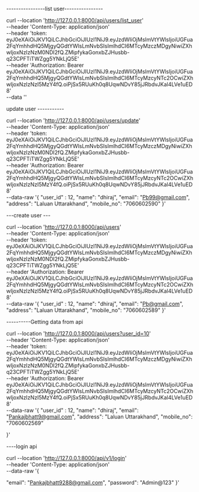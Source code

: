 ----------------list user----------------

curl --location 'http://127.0.0.1:8000/api/users/list_user' \
--header 'Content-Type: application/json' \
--header 'token: eyJ0eXAiOiJKV1QiLCJhbGciOiJIUzI1NiJ9.eyJzdWIiOjMsImVtYWlsIjoiUGFua2FqYmhhdHQ5MjgyQGdtYWlsLmNvbSIsImlhdCI6MTcyMzczMDgyNiwiZXhwIjoxNzIzNzM0NDI2fQ.ZMipfykaGonxbZJHusbb-q23CPFTiTWZgg5YNkLjQ5E' \
--header 'Authorization: Bearer eyJ0eXAiOiJKV1QiLCJhbGciOiJIUzI1NiJ9.eyJzdWIiOjMsImVtYWlsIjoiUGFua2FqYmhhdHQ5MjgyQGdtYWlsLmNvbSIsImlhdCI6MTcyMzcyNTc2OCwiZXhwIjoxNzIzNzI5MzY4fQ.oiPjSx5RUuKh0q8UqwNDvY85jJRbdvJKal4LVe1uED8' \
--data ''

update user -----------

curl --location 'http://127.0.0.1:8000/api/users/update' \
--header 'Content-Type: application/json' \
--header 'token: eyJ0eXAiOiJKV1QiLCJhbGciOiJIUzI1NiJ9.eyJzdWIiOjMsImVtYWlsIjoiUGFua2FqYmhhdHQ5MjgyQGdtYWlsLmNvbSIsImlhdCI6MTcyMzczMDgyNiwiZXhwIjoxNzIzNzM0NDI2fQ.ZMipfykaGonxbZJHusbb-q23CPFTiTWZgg5YNkLjQ5E' \
--header 'Authorization: Bearer eyJ0eXAiOiJKV1QiLCJhbGciOiJIUzI1NiJ9.eyJzdWIiOjMsImVtYWlsIjoiUGFua2FqYmhhdHQ5MjgyQGdtYWlsLmNvbSIsImlhdCI6MTcyMzcyNTc2OCwiZXhwIjoxNzIzNzI5MzY4fQ.oiPjSx5RUuKh0q8UqwNDvY85jJRbdvJKal4LVe1uED8' \
--data-raw '{
  "user_id" : 12,
  "name": "dhiraj",
  "email": "Pb99@gmail.com",
  "address": "Laluan Uttarakhand",
  "mobile_no": "7060602590"
}'

---create user ---

curl --location 'http://127.0.0.1:8000/api/users' \
--header 'Content-Type: application/json' \
--header 'token: eyJ0eXAiOiJKV1QiLCJhbGciOiJIUzI1NiJ9.eyJzdWIiOjMsImVtYWlsIjoiUGFua2FqYmhhdHQ5MjgyQGdtYWlsLmNvbSIsImlhdCI6MTcyMzczMDgyNiwiZXhwIjoxNzIzNzM0NDI2fQ.ZMipfykaGonxbZJHusbb-q23CPFTiTWZgg5YNkLjQ5E' \
--header 'Authorization: Bearer eyJ0eXAiOiJKV1QiLCJhbGciOiJIUzI1NiJ9.eyJzdWIiOjMsImVtYWlsIjoiUGFua2FqYmhhdHQ5MjgyQGdtYWlsLmNvbSIsImlhdCI6MTcyMzcyNTc2OCwiZXhwIjoxNzIzNzI5MzY4fQ.oiPjSx5RUuKh0q8UqwNDvY85jJRbdvJKal4LVe1uED8' \
--data-raw '{
  "user_id" : 12,
  "name": "dhiraj",
  "email": "Pb@gmail.com",
  "address": "Laluan Uttarakhand",
  "mobile_no": "7060602589"
}'

----------Getting data from api

curl --location 'http://127.0.0.1:8000/api/users?user_id=10' \
--header 'Content-Type: application/json' \
--header 'token: eyJ0eXAiOiJKV1QiLCJhbGciOiJIUzI1NiJ9.eyJzdWIiOjMsImVtYWlsIjoiUGFua2FqYmhhdHQ5MjgyQGdtYWlsLmNvbSIsImlhdCI6MTcyMzczMDgyNiwiZXhwIjoxNzIzNzM0NDI2fQ.ZMipfykaGonxbZJHusbb-q23CPFTiTWZgg5YNkLjQ5E' \
--header 'Authorization: Bearer eyJ0eXAiOiJKV1QiLCJhbGciOiJIUzI1NiJ9.eyJzdWIiOjMsImVtYWlsIjoiUGFua2FqYmhhdHQ5MjgyQGdtYWlsLmNvbSIsImlhdCI6MTcyMzcyNTc2OCwiZXhwIjoxNzIzNzI5MzY4fQ.oiPjSx5RUuKh0q8UqwNDvY85jJRbdvJKal4LVe1uED8' \
--data-raw '{
  "user_id" : 12,
  "name": "dhiraj",
  "email": "Pankajbhatt9@gmail.com",
  "address": "Laluan Uttarakhand",
  "mobile_no": "7060602569"

}'

----login api

curl --location 'http://127.0.0.1:8000/api/v1/login' \
--header 'Content-Type: application/json' \
--data-raw '{

  "email": "Pankajbhatt9288@gmail.com",
  "password": "Admin@123"
}'